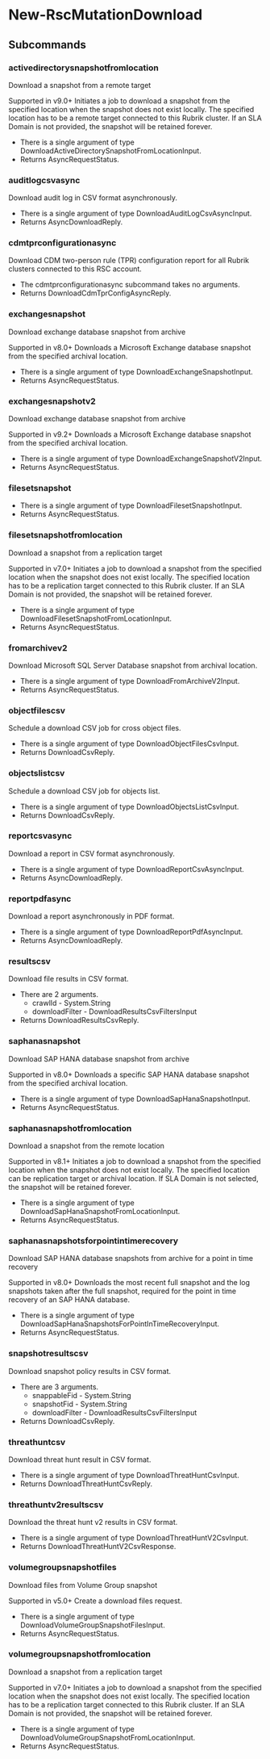 # New-RscMutationDownload
## Subcommands
### activedirectorysnapshotfromlocation
Download a snapshot from a remote target

Supported in v9.0+
Initiates a job to download a snapshot from the specified location when the snapshot does not exist locally. The specified location has to be a remote target connected to this Rubrik cluster. If an SLA Domain is not provided, the snapshot will be retained forever.

- There is a single argument of type DownloadActiveDirectorySnapshotFromLocationInput.
- Returns AsyncRequestStatus.
### auditlogcsvasync
Download audit log in CSV format asynchronously.

- There is a single argument of type DownloadAuditLogCsvAsyncInput.
- Returns AsyncDownloadReply.
### cdmtprconfigurationasync
Download CDM two-person rule (TPR) configuration report for all Rubrik clusters connected to this RSC account.

- The cdmtprconfigurationasync subcommand takes no arguments.
- Returns DownloadCdmTprConfigAsyncReply.
### exchangesnapshot
Download exchange database snapshot from archive

Supported in v8.0+
Downloads a Microsoft Exchange database snapshot from the specified archival location.

- There is a single argument of type DownloadExchangeSnapshotInput.
- Returns AsyncRequestStatus.
### exchangesnapshotv2
Download exchange database snapshot from archive

Supported in v9.2+
Downloads a Microsoft Exchange database snapshot from the specified archival location.

- There is a single argument of type DownloadExchangeSnapshotV2Input.
- Returns AsyncRequestStatus.
### filesetsnapshot
- There is a single argument of type DownloadFilesetSnapshotInput.
- Returns AsyncRequestStatus.
### filesetsnapshotfromlocation
Download a snapshot from a replication target

Supported in v7.0+
Initiates a job to download a snapshot from the specified location when the snapshot does not exist locally. The specified location has to be a replication target connected to this Rubrik cluster. If an SLA Domain is not provided, the snapshot will be retained forever.

- There is a single argument of type DownloadFilesetSnapshotFromLocationInput.
- Returns AsyncRequestStatus.
### fromarchivev2
Download Microsoft SQL Server Database snapshot from archival location.

- There is a single argument of type DownloadFromArchiveV2Input.
- Returns AsyncRequestStatus.
### objectfilescsv
Schedule a download CSV job for cross object files.

- There is a single argument of type DownloadObjectFilesCsvInput.
- Returns DownloadCsvReply.
### objectslistcsv
Schedule a download CSV job for objects list.

- There is a single argument of type DownloadObjectsListCsvInput.
- Returns DownloadCsvReply.
### reportcsvasync
Download a report in CSV format asynchronously.

- There is a single argument of type DownloadReportCsvAsyncInput.
- Returns AsyncDownloadReply.
### reportpdfasync
Download a report asynchronously in PDF format.

- There is a single argument of type DownloadReportPdfAsyncInput.
- Returns AsyncDownloadReply.
### resultscsv
Download file results in CSV format.

- There are 2 arguments.
    - crawlId - System.String
    - downloadFilter - DownloadResultsCsvFiltersInput
- Returns DownloadResultsCsvReply.
### saphanasnapshot
Download SAP HANA database snapshot from archive

Supported in v8.0+
Downloads a specific SAP HANA database snapshot from the specified archival location.

- There is a single argument of type DownloadSapHanaSnapshotInput.
- Returns AsyncRequestStatus.
### saphanasnapshotfromlocation
Download a snapshot from the remote location

Supported in v8.1+
Initiates a job to download a snapshot from the specified location when the snapshot does not exist locally. The specified location can be replication target or archival location. If SLA Domain is not selected, the snapshot will be retained forever.

- There is a single argument of type DownloadSapHanaSnapshotFromLocationInput.
- Returns AsyncRequestStatus.
### saphanasnapshotsforpointintimerecovery
Download SAP HANA database snapshots from archive for a point in time recovery

Supported in v8.0+
Downloads the most recent full snapshot and the log snapshots taken after the full snapshot, required for the point in time recovery of an SAP HANA database.

- There is a single argument of type DownloadSapHanaSnapshotsForPointInTimeRecoveryInput.
- Returns AsyncRequestStatus.
### snapshotresultscsv
Download snapshot policy results in CSV format.

- There are 3 arguments.
    - snappableFid - System.String
    - snapshotFid - System.String
    - downloadFilter - DownloadResultsCsvFiltersInput
- Returns DownloadCsvReply.
### threathuntcsv
Download threat hunt result in CSV format.

- There is a single argument of type DownloadThreatHuntCsvInput.
- Returns DownloadThreatHuntCsvReply.
### threathuntv2resultscsv
Download the threat hunt v2 results in CSV format.

- There is a single argument of type DownloadThreatHuntV2CsvInput.
- Returns DownloadThreatHuntV2CsvResponse.
### volumegroupsnapshotfiles
Download files from Volume Group snapshot

Supported in v5.0+
Create a download files request.

- There is a single argument of type DownloadVolumeGroupSnapshotFilesInput.
- Returns AsyncRequestStatus.
### volumegroupsnapshotfromlocation
Download a snapshot from a replication target

Supported in v7.0+
Initiates a job to download a snapshot from the specified location when the snapshot does not exist locally. The specified location has to be a replication target connected to this Rubrik cluster. If an SLA Domain is not provided, the snapshot will be retained forever.

- There is a single argument of type DownloadVolumeGroupSnapshotFromLocationInput.
- Returns AsyncRequestStatus.
